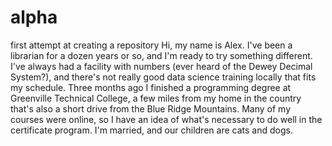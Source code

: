# alpha
first attempt at creating a repository
Hi, my name is Alex.  I've been a librarian for a dozen years or so, and I'm ready to try something different.  I've always had a facility with numbers (ever heard of the Dewey Decimal System?), and there's not really good data science training locally that fits my schedule.  Three months ago I finished a programming degree at Greenville Technical College, a few miles from my home in the country that's also a short drive from the Blue Ridge Mountains.  Many of my courses were online, so I have an idea of what's necessary to do well in the certificate program. I'm married, and our children are cats and dogs.
